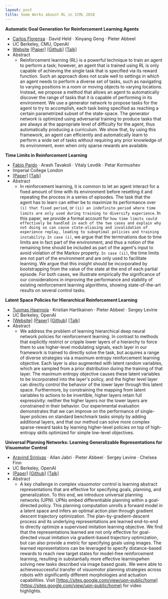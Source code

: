 ```yaml
---
layout: post
title: Some Works abount RL in ICML 2018
---
```


**Automatic Goal Generation for Reinforcement Learning Agents**
- [Carlos Florensa](https://sites.google.com/view/carlosflorensa) · David Held · Xinyang Geng · Pieter Abbeel
- UC Berkeley, CMU, OpenAI
- [Website](https://sites.google.com/view/goalgeneration4rl) [[Paper]](http://proceedings.mlr.press/v80/florensa18a.html) [[Github]](https://github.com/florensacc/rllab-curriculum) [[Talk]](https://vimeo.com/312269573) 
- Abstract
	- Reinforcement learning (RL) is a powerful technique to train an agent to perform a task; however, an agent that is trained using RL is only capable of achieving the single task that is specified via its reward function.   Such an approach does not scale well to settings in which an agent needs to perform a diverse set of tasks, such as navigating to varying positions in a room or moving objects to varying locations.  Instead, we propose a method that allows an agent to automatically discover the range of tasks that it is capable of performing in its environment.  We use a generator network to propose tasks for the agent to try to accomplish, each task being specified as reaching a certain parametrized subset of the state-space.  The generator network is optimized using adversarial training to produce tasks that are always at the appropriate level of difficulty for the agent, thus automatically producing a curriculum.  We show that, by using this framework, an agent can efficiently and automatically learn to perform a wide set of tasks without requiring any prior knowledge of its environment, even when only sparse rewards are available.


**Time Limits in Reinforcement Learning**
- [Fabio Pardo](https://fabiopardo.github.io/) · Arash Tavakoli · Vitaly Levdik · Petar Kormushev
- Imperial College London
- [[Paper]](http://proceedings.mlr.press/v80/pardo18a.html) [[Talk]](https://www.youtube.com/watch?v=UUqidOSMKLE)
- Abstract
	- In reinforcement learning, it is common to let an agent interact for a fixed amount of time with its environment before resetting it and repeating the process in a series of episodes. The task that the agent has to learn can either be to maximize its performance over `(i) that fixed period`, or `(ii) an indefinite period where time limits are only used during training to diversify experience`. In this paper, we provide a formal account for `how time limits could effectively be handled in each of the two cases and explain why not doing so can cause state-aliasing and invalidation of experience replay, leading to suboptimal policies and training instability`. `In case (i)`, we argue that the terminations due to time limits are in fact part of the environment, and thus a notion of the remaining time should be included as part of the agent's input to avoid violation of the Markov property. `In case (ii)`, the time limits are not part of the environment and are only used to facilitate learning. We argue that this insight should be incorporated by bootstrapping from the value of the state at the end of each partial episode. For both cases, we illustrate empirically the significance of our considerations in improving the performance and stability of existing reinforcement learning algorithms, showing state-of-the-art results on several control tasks.


**Latent Space Policies for Hierarchical Reinforcement Learning**
- [Tuomas Haarnoja](https://people.eecs.berkeley.edu/~haarnoja/) · Kristian Hartikainen · Pieter Abbeel · Sergey Levine
- UC Berkeley, OpenAI
- [[Website]](https://sites.google.com/view/latent-space-deep-rl) [[Paper]](https://arxiv.org/abs/1804.02808) [[Github]](https://github.com/haarnoja/sac/) [[Talk]](https://vimeo.com/312265271)
- Abstract
	- We address the problem of learning hierarchical deep neural network policies for reinforcement learning. In contrast to methods that explicitly restrict or cripple lower layers of a hierarchy to force them to use higher-level modulating signals, each layer in our framework is trained to directly solve the task, but acquires a range of diverse strategies via a maximum entropy reinforcement learning objective. Each layer is also augmented with latent random variables, which are sampled from a prior distribution during the training of that layer. The maximum entropy objective causes these latent variables to be incorporated into the layer's policy, and the higher level layer can directly control the behavior of the lower layer through this latent space. Furthermore, by constraining the mapping from latent variables to actions to be invertible, higher layers retain full expressivity: neither the higher layers nor the lower layers are constrained in their behavior. Our experimental evaluation demonstrates that we can improve on the performance of single-layer policies on standard benchmark tasks simply by adding additional layers, and that our method can solve more complex sparse-reward tasks by learning higher-level policies on top of high-entropy skills optimized for simple low-level objectives.


**Universal Planning Networks: Learning Generalizable Representations for Visuomotor Control**
- [Aravind Srinivas](https://people.eecs.berkeley.edu/~aravind/) · Allan Jabri · Pieter Abbeel · Sergey Levine · Chelsea Finn
- UC Berkeley, OpenAI
- [[Paper]](http://proceedings.mlr.press/v80/srinivas18b.html) [[Github]](https://github.com/aravind0706/upn) [[Talk]](https://vimeo.com/312270148)
- Abstract
	- A key challenge in complex visuomotor control is learning abstract representations that are effective for specifying goals, planning, and generalization. To this end, we introduce universal planning networks (UPN). UPNs embed differentiable planning within a goal-directed policy. This planning computation unrolls a forward model in a latent space and infers an optimal action plan through gradient descent trajectory optimization. The plan-by-gradient-descent process and its underlying representations are learned end-to-end to directly optimize a supervised imitation learning objective. We find that the representations learned are not only effective for goal-directed visual imitation via gradient-based trajectory optimization, but can also provide a metric for specifying goals using images. The learned representations can be leveraged to specify distance-based rewards to reach new target states for model-free reinforcement learning, resulting in substantially more effective learningwhen solving new tasks described via image based goals. We were able to achievesuccessful transfer of visuomotor planning strategies across robots with significantly different morphologies and actuation capabilities. Visit [https://sites.google.com/view/upn-public/home](https://sites.google.com/view/upn-public/home) for video highlights.












